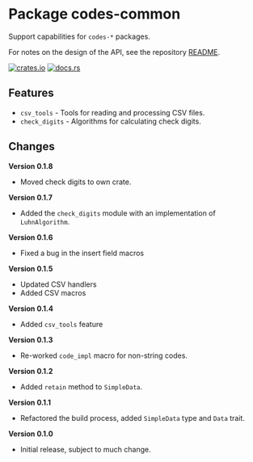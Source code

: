 # Package codes-common

Support capabilities for `codes-*` packages.

For notes on the design of the API, see the repository 
[README](https://github.com/johnstonskj/rust-codes/blob/main/README.md).

[![crates.io](https://img.shields.io/crates/v/codes-common.svg)](https://crates.io/crates/codes-common)
[![docs.rs](https://docs.rs/codes-common/badge.svg)](https://docs.rs/codes-common)

## Features

* `csv_tools` - Tools for reading and processing CSV files.
* `check_digits` - Algorithms for calculating check digits.

## Changes

**Version 0.1.8**

* Moved check digits to own crate.

**Version 0.1.7**

* Added the `check_digits` module with an implementation of `LuhnAlgorithm`.

**Version 0.1.6**

* Fixed a bug in the insert field macros

**Version 0.1.5**

* Updated CSV handlers
* Added CSV macros

**Version 0.1.4**

* Added `csv_tools` feature

**Version 0.1.3**

* Re-worked `code_impl` macro for non-string codes.

**Version 0.1.2**

* Added `retain` method to `SimpleData`.

**Version 0.1.1**

* Refactored the build process, added `SimpleData` type and `Data` trait.

**Version 0.1.0**

* Initial release, subject to much change.
